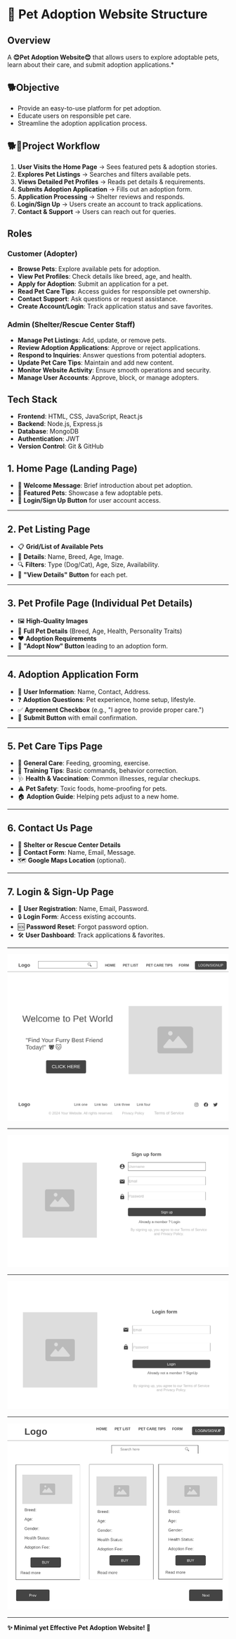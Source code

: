 # 🐾 Pet Adoption Website Structure

## Overview
A **😊Pet Adoption Website😊** that allows users to explore adoptable pets, learn about their care, and submit adoption applications.* 

## 🐕Objective
- Provide an easy-to-use platform for pet adoption.
- Educate users on responsible pet care.
- Streamline the adoption application process.

## 🐕🐶Project Workflow
1. **User Visits the Home Page** → Sees featured pets & adoption stories.
2. **Explores Pet Listings** → Searches and filters available pets.
3. **Views Detailed Pet Profiles** → Reads pet details & requirements.
4. **Submits Adoption Application** → Fills out an adoption form.
5. **Application Processing** → Shelter reviews and responds.
6. **Login/Sign Up** → Users create an account to track applications.
7. **Contact & Support** → Users can reach out for queries.

## Roles
### Customer (Adopter)
- **Browse Pets**: Explore available pets for adoption.
- **View Pet Profiles**: Check details like breed, age, and health.
- **Apply for Adoption**: Submit an application for a pet.
- **Read Pet Care Tips**: Access guides for responsible pet ownership.
- **Contact Support**: Ask questions or request assistance.
- **Create Account/Login**: Track application status and save favorites.

### Admin (Shelter/Rescue Center Staff)
- **Manage Pet Listings**: Add, update, or remove pets.
- **Review Adoption Applications**: Approve or reject applications.
- **Respond to Inquiries**: Answer questions from potential adopters.
- **Update Pet Care Tips**: Maintain and add new content.
- **Monitor Website Activity**: Ensure smooth operations and security.
- **Manage User Accounts**: Approve, block, or manage adopters.

## Tech Stack
- **Frontend**: HTML, CSS, JavaScript, React.js
- **Backend**: Node.js, Express.js
- **Database**: MongoDB 
- **Authentication**: JWT
- **Version Control**: Git & GitHub

## 1. Home Page (Landing Page)
- 🏡 **Welcome Message**: Brief introduction about pet adoption.
- 🐶 **Featured Pets**: Showcase a few adoptable pets.
- 🔑 **Login/Sign Up Button** for user account access.

---

## 2. Pet Listing Page
- 📋 **Grid/List of Available Pets**
- 📌 **Details**: Name, Breed, Age, Image.
- 🔍 **Filters**: Type (Dog/Cat), Age, Size, Availability.
- 🔗 **"View Details" Button** for each pet.

---

## 3. Pet Profile Page (Individual Pet Details)
- 🖼️ **High-Quality Images**
- 📝 **Full Pet Details** (Breed, Age, Health, Personality Traits)
- ❤️ **Adoption Requirements**
- 🛒 **"Adopt Now" Button** leading to an adoption form.

---

## 4. Adoption Application Form
- 📝 **User Information**: Name, Contact, Address.
- ❓ **Adoption Questions**: Pet experience, home setup, lifestyle.
- ✅ **Agreement Checkbox** (e.g., "I agree to provide proper care.")
- 📩 **Submit Button** with email confirmation.

---

## 5. Pet Care Tips Page
- 🍖 **General Care**: Feeding, grooming, exercise.
- 🏡 **Training Tips**: Basic commands, behavior correction.
- 🩺 **Health & Vaccination**: Common illnesses, regular checkups.
- ⚠️ **Pet Safety**: Toxic foods, home-proofing for pets.
- 🏠 **Adoption Guide**: Helping pets adjust to a new home.

---

## 6. Contact Us Page
- 📍 **Shelter or Rescue Center Details**
- 📧 **Contact Form**: Name, Email, Message.
- 🗺️ **Google Maps Location** (optional).

---

## 7. Login & Sign-Up Page
- 🔐 **User Registration**: Name, Email, Password.
- 🔒 **Login Form**: Access existing accounts.
- 🆘 **Password Reset**: Forgot password option.
- 🛠️ **User Dashboard**: Track applications & favorites.

---


<img src= "./images/1-Homepage.png"/>

---

<img src= "./images/2-Signup.png"/>

---

<img src= "./images/3-Login.png"/>

---

<img src= "./images/4-PetList.png"/>

---




**✨ Minimal yet Effective Pet Adoption Website! 🚀**

